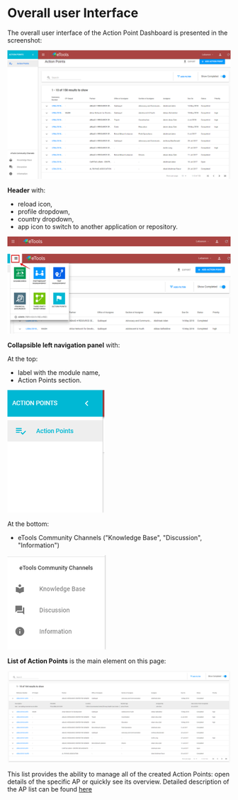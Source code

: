 # Overall user Interface

The overall user interface of the Action Point Dashboard is presented in the screenshot:

![Overall user interface](../.gitbook/assets/11%20%281%29.png)

**Header** with:

* reload icon,
* profile dropdown,
* country dropdown,
* app icon to switch to another application  or repository.

![Header](../.gitbook/assets/6%20%282%29.png)

![Switch to other applications](../.gitbook/assets/12%20%282%29.png)

**Сollapsible left navigation panel**  with:

At the top:

* label with the module name,
* Action Points section.

![Top of the left navigation panel](../.gitbook/assets/8.png)

At the bottom:

* eTools Community Channels \("Knowledge Base", "Discussion", "Information"\)

![Bottom of the left navigation panel](../.gitbook/assets/13.png)

**List of Action Points** is the main element on this page:

![](../.gitbook/assets/2018-09-10_1641.png)

This list provides the ability to manage all of the created Action Points: open details of the specific AP or quickly see its overview. Detailed description of the AP list can be found [here](https://razortheory.gitbook.io/action-points-dashboard/~/edit/drafts/-LM2Q6TpT0_6f2a9VRTq/product-end-user-documentation/list-of-action-points)

